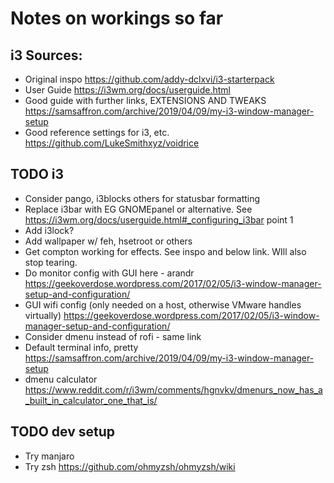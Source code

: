# Notes on workings so far

## i3 Sources:
 - Original inspo https://github.com/addy-dclxvi/i3-starterpack
 - User Guide https://i3wm.org/docs/userguide.html
 - Good guide with further links, EXTENSIONS AND TWEAKS https://samsaffron.com/archive/2019/04/09/my-i3-window-manager-setup 
 - Good reference settings for i3, etc. https://github.com/LukeSmithxyz/voidrice 

## TODO i3

 - Consider pango, i3blocks others for statusbar formatting
 - Replace i3bar with EG GNOMEpanel or alternative. See https://i3wm.org/docs/userguide.html#_configuring_i3bar point 1
 - Add i3lock?
 - Add wallpaper w/ feh, hsetroot or others
 - Get compton working for effects. See inspo and below link. WIll also stop tearing. 
 - Do monitor config with GUI here - arandr https://geekoverdose.wordpress.com/2017/02/05/i3-window-manager-setup-and-configuration/ 
 - GUI wifi config (only needed on a host, otherwise VMware handles virtually) https://geekoverdose.wordpress.com/2017/02/05/i3-window-manager-setup-and-configuration/
 - Consider dmenu instead of rofi - same link
 - Default terminal info, pretty https://samsaffron.com/archive/2019/04/09/my-i3-window-manager-setup  
 - dmenu calculator https://www.reddit.com/r/i3wm/comments/hgnvkv/dmenurs_now_has_a_built_in_calculator_one_that_is/ 

## TODO dev setup

 - Try manjaro
 - Try zsh https://github.com/ohmyzsh/ohmyzsh/wiki